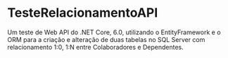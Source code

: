 # TesteRelacionamentoAPI
Um teste de Web API do .NET Core, 6.0, utilizando o EntityFramework e o ORM para a criação e alteração de duas tabelas no SQL Server com relacionamento 1:0, 1:N entre Colaboradores e Dependentes. 
